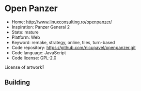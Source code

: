 # Open Panzer

- Home: http://www.linuxconsulting.ro/openpanzer/
- Inspiration: Panzer General 2
- State: mature
- Platform: Web
- Keyword: remake, strategy, online, tiles, turn-based
- Code repository: https://github.com/nicupavel/openpanzer.git
- Code language: JavaScript
- Code license: GPL-2.0

License of artwork?

## Building
